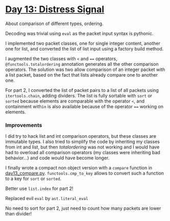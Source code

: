 # [Day 13: Distress Signal](https://adventofcode.com/2022/day/13)

About comparison of different types, ordering.

Decoding was trivial using `eval` as the packet input syntax is pythonic.

I implemented two packet classes, one for single integer content, another one for list, and converted the list of
list input using a factory build method.

I augmented the two classes with `<` and `==` operators, `@functools.totalordering` annotation generates all the other
comparison operators. The solution was two allow comparison of an integer packet with a list packet, based on the fact
that lists already compare one to another one.

For part 2, I converted the list of packet pairs to a list of all packets using `itertools.chain`, adding dividers.
The list is fully sortable with `sort` or `sorted` because elements are comparable with the operator `<`, 
and containment with`ìn` is also available because of the operator `==` working on elements.

### Improvements
I did try to hack list and int comparison operators, but these classes are immutable types. 
I also tried to simplify the code by inheriting my classes from int and list, but then _totalordering_ was not working
and I would have had to overload all comparison operators (my classes were inheriting bad behavior...) and code
would have become longer.

I finally wrote a compact non object version with a `compare` function in [day13_compare.py](). `functools.cmp_to_key` 
allows to convert such a function to a key for `sort` or `sorted`.

Better use `list.index` for part 2!

Replaced evil `eval` by `ast.literal_eval`

No need to sort for part 2, just need to count how many packets are lower than divider!
